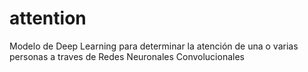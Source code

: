 # attention
Modelo de Deep Learning para determinar la atención de una o varias personas a traves de Redes Neuronales Convolucionales

